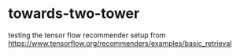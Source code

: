 # towards-two-tower
testing the tensor flow recommender setup
from  https://www.tensorflow.org/recommenders/examples/basic_retrieval
